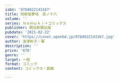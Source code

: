 ```yaml
---
isbn: '9784022143167'
title: 雨柳堂夢咄　其ノ十八
volume: ''
series: Ｎｅｍｕｋｉ＋コミックス
publisher: 朝日新聞出版
pubdate: '2021-02-22'
cover: 'https://cover.openbd.jp/9784022143167.jpg'
author: 波津彬子／著
description: ''
price: '870'
genre: ''
target: 一般
format: コミック
content: コミックス・劇画

---
```

